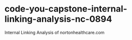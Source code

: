 # code-you-capstone-internal-linking-analysis-nc-0894
 Internal Linking Analysis of nortonhealthcare.com
